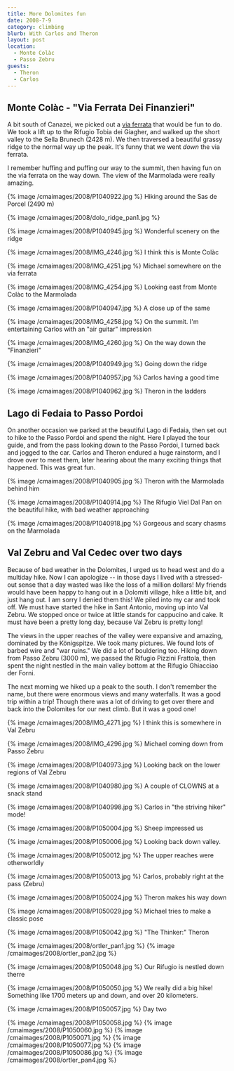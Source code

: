 ```yaml
---
title: More Dolomites fun
date: 2008-7-9
category: climbing
blurb: With Carlos and Theron
layout: post
location:
  - Monte Colàc
  - Passo Zebru
guests:
  - Theron
  - Carlos
---
```


## Monte Colàc - "Via Ferrata Dei Finanzieri"

A bit south of Canazei, we picked out a [via ferrata](https://www.bergsteigen.com/touren/klettersteig/via-ferrata-dei-finanzieri/) that would be fun to do.
We took a lift up to the Rifugio Tobia dei Giagher, and walked up the short valley to the Sella Brunech (2428 m). We then traversed a
beautiful grassy ridge to the normal way up the peak. It's funny that we went *down* the via ferrata.

I remember huffing and puffing our way to the summit, then having fun on the via ferrata on the way down. The view of the Marmolada were
really amazing.

{% image /cmaimages/2008/P1040922.jpg %}
Hiking around the Sas de Porcel (2490 m)

{% image /cmaimages/2008/dolo_ridge_pan1.jpg %}

{% image /cmaimages/2008/P1040945.jpg %}
Wonderful scenery on the ridge

{% image /cmaimages/2008/IMG_4246.jpg %}
I think this is Monte Colàc

{% image /cmaimages/2008/IMG_4251.jpg %}
Michael somewhere on the via ferrata

{% image /cmaimages/2008/IMG_4254.jpg %}
Looking east from Monte Colàc to the Marmolada

{% image /cmaimages/2008/P1040947.jpg %}
A close up of the same

{% image /cmaimages/2008/IMG_4258.jpg %}
On the summit. I'm entertaining Carlos with an "air guitar" impression

{% image /cmaimages/2008/IMG_4260.jpg %}
On the way down the "Finanzieri"

{% image /cmaimages/2008/P1040949.jpg %}
Going down the ridge

{% image /cmaimages/2008/P1040957.jpg %}
Carlos having a good time

{% image /cmaimages/2008/P1040962.jpg %}
Theron in the ladders

## Lago di Fedaia to Passo Pordoi

On another occasion we parked at the beautiful Lago di Fedaia, then set
out to hike to the Passo Pordoi and spend the night. Here I played the
tour guide, and from the pass looking down to the Passo Pordoi, I turned
back and jogged to the car. Carlos and Theron endured a huge rainstorm,
and I drove over to meet them, later hearing about the many exciting things
that happened. This was great fun.

{% image /cmaimages/2008/P1040905.jpg %}
Theron with the Marmolada behind him

{% image /cmaimages/2008/P1040914.jpg %}
The Rifugio Viel Dal Pan on the beautiful hike, with bad weather approaching

{% image /cmaimages/2008/P1040918.jpg %}
Gorgeous and scary chasms on the Marmolada

## Val Zebru and Val Cedec over two days

Because of bad weather in the Dolomites, I urged us to head west and do a multiday hike.
Now I can apologize -- in those days I lived with a stressed-out sense that a day wasted
was like the loss of a million dollars! My friends would have been happy to hang out
in a Dolomiti village, hike a little bit, and just hang out. I am sorry I denied them this!
We piled into my car and took off. We must have started the hike in Sant Antonio, moving
up into Val Zebru. We stopped once or twice at little stands for cappucino and cake.
It must have been a pretty long day, because Val Zebru is pretty long!

The views in the upper reaches of the valley were expansive and amazing, dominated by the
Königspitze. We took many pictures. We found lots of barbed wire and "war ruins."
We did a lot of bouldering too.
Hiking down from Passo Zebru (3000 m), we passed the
Rifugio Pizzini Frattola, then spent the night nestled in the main valley bottom at
the Rifugio Ghiacciao der Forni.

The next morning we hiked up a peak to the south. I don't remember the name, but there were
enormous views and many waterfalls. It was a good trip within a trip! Though there was a lot
of driving to get over there and back into the Dolomites for our next climb.
But it was a good one!

{% image /cmaimages/2008/IMG_4271.jpg %}
I think this is somewhere in Val Zebru

{% image /cmaimages/2008/IMG_4296.jpg %}
Michael coming down from Passo Zebru

{% image /cmaimages/2008/P1040973.jpg %}
Looking back on the lower regions of Val Zebru

{% image /cmaimages/2008/P1040980.jpg %}
A couple of CLOWNS at a snack stand

{% image /cmaimages/2008/P1040998.jpg %}
Carlos in "the striving hiker" mode!

{% image /cmaimages/2008/P1050004.jpg %}
Sheep impressed us

{% image /cmaimages/2008/P1050006.jpg %}
Looking back down valley.

{% image /cmaimages/2008/P1050012.jpg %}
The upper reaches were otherworldly

{% image /cmaimages/2008/P1050013.jpg %}
Carlos, probably right at the pass (Zebru)

{% image /cmaimages/2008/P1050024.jpg %}
Theron makes his way down

{% image /cmaimages/2008/P1050029.jpg %}
Michael tries to make a classic pose

{% image /cmaimages/2008/P1050042.jpg %}
"The Thinker:" Theron

{% image /cmaimages/2008/ortler_pan1.jpg %}
{% image /cmaimages/2008/ortler_pan2.jpg %}

{% image /cmaimages/2008/P1050048.jpg %}
Our Rifugio is nestled down therre

{% image /cmaimages/2008/P1050050.jpg %}
We really did a big hike! Something like 1700 meters up and down, and over
20 kilometers.

{% image /cmaimages/2008/P1050057.jpg %}
Day two

{% image /cmaimages/2008/P1050058.jpg %}
{% image /cmaimages/2008/P1050060.jpg %}
{% image /cmaimages/2008/P1050071.jpg %}
{% image /cmaimages/2008/P1050077.jpg %}
{% image /cmaimages/2008/P1050086.jpg %}
{% image /cmaimages/2008/ortler_pan4.jpg %}

